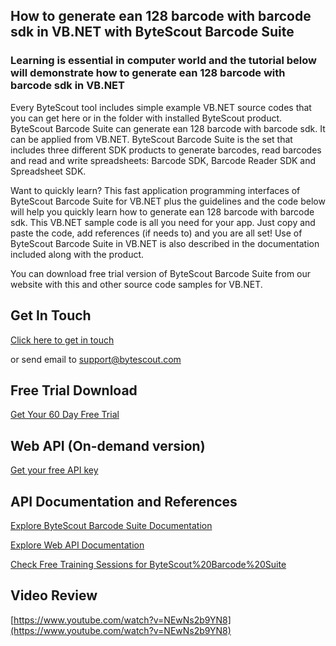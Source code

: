 ## How to generate ean 128 barcode with barcode sdk in VB.NET with ByteScout Barcode Suite

### Learning is essential in computer world and the tutorial below will demonstrate how to generate ean 128 barcode with barcode sdk in VB.NET

Every ByteScout tool includes simple example VB.NET source codes that you can get here or in the folder with installed ByteScout product. ByteScout Barcode Suite can generate ean 128 barcode with barcode sdk. It can be applied from VB.NET. ByteScout Barcode Suite is the set that includes three different SDK products to generate barcodes, read barcodes and read and write spreadsheets: Barcode SDK, Barcode Reader SDK and Spreadsheet SDK.

Want to quickly learn? This fast application programming interfaces of ByteScout Barcode Suite for VB.NET plus the guidelines and the code below will help you quickly learn how to generate ean 128 barcode with barcode sdk. This VB.NET sample code is all you need for your app. Just copy and paste the code, add references (if needs to) and you are all set! Use of ByteScout Barcode Suite in VB.NET is also described in the documentation included along with the product.

You can download free trial version of ByteScout Barcode Suite from our website with this and other source code samples for VB.NET.

## Get In Touch

[Click here to get in touch](https://bytescout.zendesk.com/hc/en-us/requests/new?subject=ByteScout%20Barcode%20Suite%20Question)

or send email to [support@bytescout.com](mailto:support@bytescout.com?subject=ByteScout%20Barcode%20Suite%20Question) 

## Free Trial Download

[Get Your 60 Day Free Trial](https://bytescout.com/download/web-installer?utm_source=github-readme)

## Web API (On-demand version)

[Get your free API key](https://pdf.co/documentation/api?utm_source=github-readme)

## API Documentation and References

[Explore ByteScout Barcode Suite Documentation](https://bytescout.com/documentation/index.html?utm_source=github-readme)

[Explore Web API Documentation](https://pdf.co/documentation/api?utm_source=github-readme)

[Check Free Training Sessions for ByteScout%20Barcode%20Suite](https://academy.bytescout.com/)

## Video Review

[https://www.youtube.com/watch?v=NEwNs2b9YN8](https://www.youtube.com/watch?v=NEwNs2b9YN8)